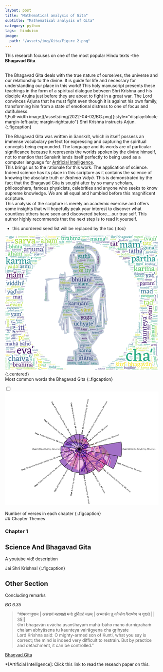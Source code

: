 ```yaml
---
layout: post
title: "Mathematical analysis of Gita"
subtitle: "Mathematical analysis of Gita"
category: python
tags:  hinduism
image:
  path: "/assets/img/Gita/Figure_2.png"
---
```

<!-- ![plot2](/assets/img/Gita/Figure_2.png){:.centered} -->


This research focuses on one of the most popular Hindu texts -the **Bhagavad Gita**.
<!--more-->
<br>
The Bhagavad Gita deals with the true nature of ourselves, the universe and our relationship to the divine. It is guide for life and necessary for understanding our place in this world! This holy manuscript presents these teachings in the form of a spiritual dialogue between Shri Krishna and his disciple Arujna just before they are about to fight in a great war. The Lord convinces Arjuna that he must fight even though it is against his own family, transforming him from a state of emotional distress to one of focus and dutifulness. <br>
![Full-width image](/assets/img/2022-04-02/BG.png){:style="display:block; margin-left:auto; margin-right:auto"}
Shri Krishna instructs Arjun.
{:.figcaption}

The Bhagavad Gita was written in Sanskrit, which in itself possess an immense vocabulary perfect for expressing and capturing the spiritual concepts being expounded. The language and its words are of particular significance because it represents the worlds spoken by the divine himself, not to mention that Sanskrit lends itself perfectly to being used as a computer language for [Artificial Intelligence](https://www.bhashaneeti.org/wp-content/uploads/2014/07/466-466-1-PB.pdf).<br>
 This brings us to the rationale for this work. The application of science. Indeed science has its place in this scripture as it contains the science of knowing the absolute truth or *Brahma Vidyā.* This is demonstrated by the fact that the Bhagavad Gita is sought after by so many scholars, philosophers, famous physicists, celebrities and anyone who seeks to know supreme knowledge. We are all equal and humbled before this magnificent scripture.<br>
This analysis of the scripture is merely an academic exercise and offers some insights that will hopefully peak your interest to discover what countless others have seen and discovered before....our true self. This author highly recommends that the next step is to read it yourself.

* this unordered seed list will be replaced by the toc
{:toc}


<!-- ![plot1](/assets/img/Gita/Figure_1.png){:.centered} -->

![plot3](/assets/img/Gita/edited_wc_krish.png){:.centered}
<br>
Most common words the Bhagavad Gita
{:.figcaption}
<br>
<!-- ![plot4](/assets/img/Gita/editedBG_verse_count2.png){:.centered} -->
<!-- <img class="expandable" src="/assets/img/Gita/editedBG_verse_count2.png" /> -->
<div class="container">
  <input type="checkbox" id="zoomCheck">
  <label for="zoomCheck">
    <img src="/assets/img/Gita/editedBG_verse_count2.png">
  </label>
</div>
<br>
Number of verses in each chapter
{:.figcaption}
<br>
## Chapter Themes



### Chapter 1

## Science And Bhagavad Gita

A youtube vid! description

Jai Shri Krishna!
{:.figcaption}
## Other Section





Concluding remarks


*BG 6.35*

> “श्रीभगवानुवाच |
असंशयं महाबाहो मनो दुर्निग्रहं चलम् |
अभ्यासेन तु कौन्तेय वैराग्येण च गृह्यते || 35|| <br>
śhrī bhagavān uvācha
asanśhayaṁ mahā-bāho mano durnigrahaṁ chalam
abhyāsena tu kaunteya vairāgyeṇa cha gṛihyate <br>
 Lord Krishna said: O mighty-armed son of Kunti, what you say is correct; the mind is indeed very difficult to restrain. But by practice and detachment, it can be controlled.”


[Bhagvad Gita](https://github.com/LomasPersad/Gita_Ganitashaastram.io)





*[Artificial Intelligence]: Click this link to read the reseach paper on this.
